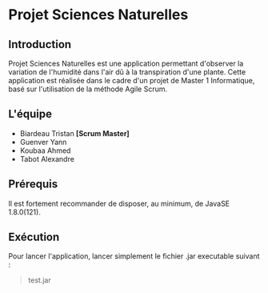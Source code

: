 # Projet Sciences Naturelles

## Introduction
Projet Sciences Naturelles est une application permettant d'observer la variation de l'humidité dans l'air dû à la transpiration d'une plante.
Cette application est réalisée dans le cadre d'un projet de Master 1 Informatique, basé sur l'utilisation de la méthode Agile Scrum.

## L'équipe
* Biardeau Tristan __[Scrum Master]__
* Guenver Yann
* Koubaa Ahmed
* Tabot Alexandre

## Prérequis
Il est fortement recommander de disposer, au minimum, de JavaSE 1.8.0(121).

## Exécution
Pour lancer l'application, lancer simplement le fichier .jar executable suivant :

> test.jar
